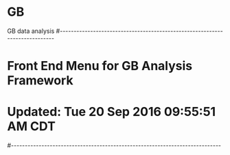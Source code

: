 # GB
GB data analysis
#----------------------------------------------------------------------------
#    Front End Menu for GB Analysis Framework
#    Updated:  Tue 20 Sep 2016 09:55:51 AM CDT 
#----------------------------------------------------------------------------
